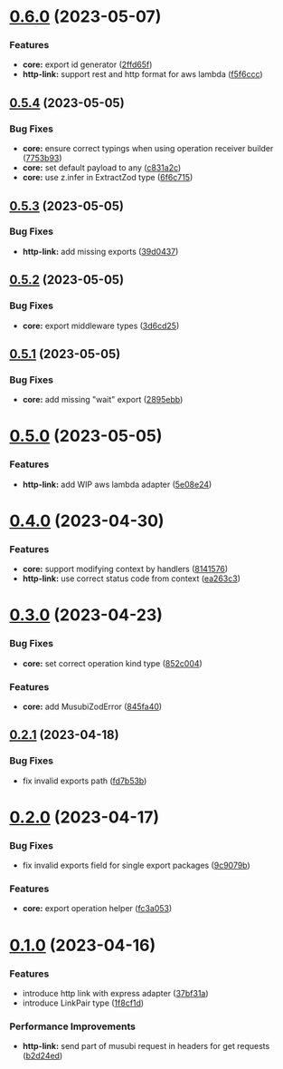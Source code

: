# [0.6.0](https://github.com/TheUnderScorer/musubi/compare/http-link-v0.5.4...http-link-v0.6.0) (2023-05-07)


### Features

* **core:** export id generator ([2ffd65f](https://github.com/TheUnderScorer/musubi/commit/2ffd65f190e1b987d14c38ef67cae318aca9d58c))
* **http-link:** support rest and http format for aws lambda ([f5f6ccc](https://github.com/TheUnderScorer/musubi/commit/f5f6ccc7586c35f1bd0fea4c4f47ac9a0b980cba))

## [0.5.4](https://github.com/TheUnderScorer/musubi/compare/http-link-v0.5.3...http-link-v0.5.4) (2023-05-05)


### Bug Fixes

* **core:** ensure correct typings when using operation receiver builder ([7753b93](https://github.com/TheUnderScorer/musubi/commit/7753b93c40b36a4589a2922dc8bad0dac2c28a11))
* **core:** set default payload to any ([c831a2c](https://github.com/TheUnderScorer/musubi/commit/c831a2c6e85aeb8afef2015dbbbd871008d48c64))
* **core:** use z.infer in ExtractZod type ([6f6c715](https://github.com/TheUnderScorer/musubi/commit/6f6c715f5fed461f40025310faaa014e178993aa))

## [0.5.3](https://github.com/TheUnderScorer/musubi/compare/http-link-v0.5.2...http-link-v0.5.3) (2023-05-05)


### Bug Fixes

* **http-link:** add missing exports ([39d0437](https://github.com/TheUnderScorer/musubi/commit/39d0437517fef9ed32628e680b03a0fc12f5058a))

## [0.5.2](https://github.com/TheUnderScorer/musubi/compare/http-link-v0.5.1...http-link-v0.5.2) (2023-05-05)


### Bug Fixes

* **core:** export middleware types ([3d6cd25](https://github.com/TheUnderScorer/musubi/commit/3d6cd250cf4ccf389dcda8164cae8fcfb52b6410))

## [0.5.1](https://github.com/TheUnderScorer/musubi/compare/http-link-v0.5.0...http-link-v0.5.1) (2023-05-05)


### Bug Fixes

* **core:** add missing "wait" export ([2895ebb](https://github.com/TheUnderScorer/musubi/commit/2895ebb381d49dfc02277f4ee5ecd100aabe660a))

# [0.5.0](https://github.com/TheUnderScorer/musubi/compare/http-link-v0.4.0...http-link-v0.5.0) (2023-05-05)


### Features

* **http-link:** add WIP aws lambda adapter ([5e08e24](https://github.com/TheUnderScorer/musubi/commit/5e08e242f7a04f1ba7ac2adcec9120789f0c0968))

# [0.4.0](https://github.com/TheUnderScorer/musubi/compare/http-link-v0.3.0...http-link-v0.4.0) (2023-04-30)


### Features

* **core:** support modifying context by handlers ([8141576](https://github.com/TheUnderScorer/musubi/commit/8141576997da59d6cd519f901a921c133607931e))
* **http-link:** use correct status code from context ([ea263c3](https://github.com/TheUnderScorer/musubi/commit/ea263c3ed1ff742a0c4fe80e297b2dbf3eaf825e))

# [0.3.0](https://github.com/TheUnderScorer/musubi/compare/http-link-v0.2.1...http-link-v0.3.0) (2023-04-23)


### Bug Fixes

* **core:** set correct operation kind type ([852c004](https://github.com/TheUnderScorer/musubi/commit/852c0049bd5e70fedaa8ff8ae0650d276c5c9f28))


### Features

* **core:** add MusubiZodError ([845fa40](https://github.com/TheUnderScorer/musubi/commit/845fa4007454fae3b1f45f2eb43bd126a1b06574))

## [0.2.1](https://github.com/TheUnderScorer/musubi/compare/http-link-v0.2.0...http-link-v0.2.1) (2023-04-18)


### Bug Fixes

* fix invalid exports path ([fd7b53b](https://github.com/TheUnderScorer/musubi/commit/fd7b53be9c5e9f02d295f8584001a3b637ea733e))

# [0.2.0](https://github.com/TheUnderScorer/musubi/compare/http-link-v0.1.0...http-link-v0.2.0) (2023-04-17)


### Bug Fixes

* fix invalid exports field for single export packages ([9c9079b](https://github.com/TheUnderScorer/musubi/commit/9c9079b6a31b840307e67ba1ea21a9142b778470))


### Features

* **core:** export operation helper ([fc3a053](https://github.com/TheUnderScorer/musubi/commit/fc3a0531bcf212c1f675c23e309777dc6fb14f16))

# [0.1.0](https://github.com/TheUnderScorer/musubi/compare/http-link-v0.0.1...http-link-v0.1.0) (2023-04-16)


### Features

* introduce http link with express adapter ([37bf31a](https://github.com/TheUnderScorer/musubi/commit/37bf31ac14229944233ec18f55e3df3deb41596e))
* introduce LinkPair type ([1f8cf1d](https://github.com/TheUnderScorer/musubi/commit/1f8cf1d65c533f17eee7de905a23629f3731f0ec))


### Performance Improvements

* **http-link:** send part of musubi request in headers for get requests ([b2d24ed](https://github.com/TheUnderScorer/musubi/commit/b2d24ed9def465ad63148ba951ba62213681e5fe))
